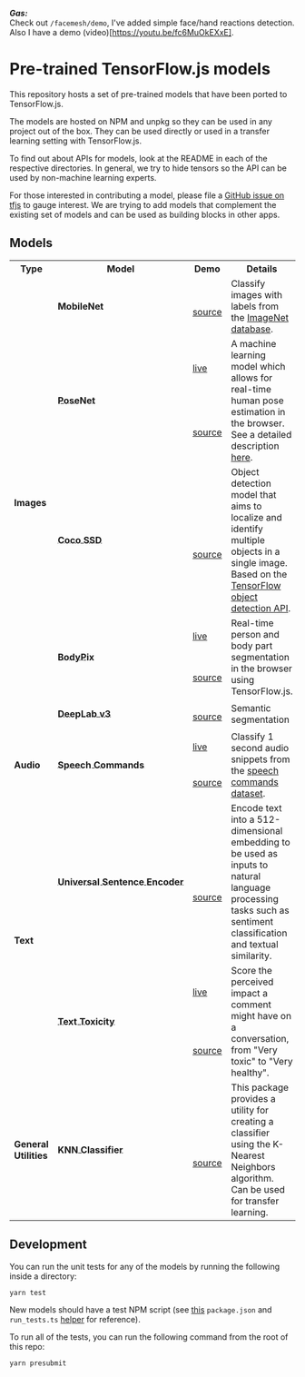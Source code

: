 ***Gas:***  
Check out `/facemesh/demo`, I've added simple face/hand reactions detection.  
Also I have a demo (video)[https://youtu.be/fc6MuOkEXxE].  

# Pre-trained TensorFlow.js models

This repository hosts a set of pre-trained models that have been ported to
TensorFlow.js.

The models are hosted on NPM and unpkg so they can be used in any project out of the box. They can be used directly or used in a transfer learning
setting with TensorFlow.js.

To find out about APIs for models, look at the README in each of the respective
directories. In general, we try to hide tensors so the API can be used by
non-machine learning experts.

For those interested in contributing a model, please file a [GitHub issue on tfjs](https://github.com/tensorflow/tfjs/issues) to gauge
interest. We are trying to add models that complement the existing set of models
and can be used as building blocks in other apps.

## Models

<table style="max-width:100%;table-layout:auto;">
  <tr style="text-align:center;">
    <th>Type</th>
    <th>Model</th>
    <th>Demo</th>
    <th>Details</th>
    <th>Install</th>
  </tr>
  <!-- Images -->
  <!-- ** MobileNet -->
  <tr>
    <td rowspan="10"><b>Images</b></td>
    <td rowspan="2"><b><a style="white-space:nowrap; display:inline-block;" href="./mobilenet"><div style='vertical-align:middle; display:inline;'>MobileNet</div></a></b></td>
    <td><a href=""></a></td>
    <td rowspan="2">Classify images with labels from the <a href="http://www.image-net.org/">ImageNet database</a>.</td>
    <td rowspan="2"><code>npm i @tensorflow-models/mobilenet</code></td>
  </tr>
  <tr>
    <td><a href="./mobilenet/demo/index.html">source</a></td>
  </tr>
  <!-- ** PoseNet -->
  <tr>
    <td rowspan="2"><b><a style="white-space:nowrap; display:inline-block;" href="./posenet"><div style='vertical-align:middle; display:inline;'>PoseNet</div></a></b></td>
    <td><a href="https://storage.googleapis.com/tfjs-models/demos/posenet/camera.html">live</a></td>
    <td rowspan="2">A machine learning model which allows for real-time human pose estimation in the browser. See a detailed description <a href="https://medium.com/tensorflow/real-time-human-pose-estimation-in-the-browser-with-tensorflow-js-7dd0bc881cd5">here</a>.</td>
    <td rowspan="2"><code>npm i @tensorflow-models/posenet</code></td>
  </tr>
  <tr>
    <td><a href="./posenet/demos/camera.html">source</a></td>
  </tr>
  <!-- ** Coco SSD -->
  <tr>
    <td rowspan="2"><b><a style="white-space:nowrap; display:inline-block;" href="./coco-ssd"><div style='vertical-align:middle; display:inline;'>Coco SSD</div></a></b></td>
    <td><a href=""></a></td>
    <td rowspan="2">Object detection model that aims to localize and identify multiple objects in a single image. Based on the <a href="https://github.com/tensorflow/models/blob/master/research/object_detection/README.md">TensorFlow object detection API</a>.</td>
    <td rowspan="2"><code>npm i @tensorflow-models/coco-ssd</code></td>
  </tr>
  <tr>
    <td><a href="./coco-ssd/demo">source</a></td>
  </tr>
  <!-- ** BodyPix -->
  <tr>
    <td rowspan="2"><b><a style="white-space:nowrap; display:inline-block;" href="./body-pix"><div style='vertical-align:middle; display:inline;'>BodyPix</div></a></b></td>
    <td><a href="https://storage.googleapis.com/tfjs-models/demos/body-pix/index.html">live</a></td>
    <td rowspan="2">Real-time person and body part segmentation in the browser using TensorFlow.js.</td>
    <td rowspan="2"><code>npm i @tensorflow-models/body-pix</code></td>
  </tr>
  <tr>
    <td><a href="./body-pix/demos/index.html">source</a></td>
  </tr>
    <!-- ** DeepLab -->
  <tr>
    <td rowspan="2"><b><a style="white-space:nowrap; display:inline-block;" href="./deeplab"><div style='vertical-align:middle; display:inline;'>DeepLab v3</div></a></b></td>
    <td><a href=""></a></td>
    <td rowspan="2">Semantic segmentation</td>
    <td rowspan="2"><code>npm i @tensorflow-models/deeplab</code></td>
  </tr>
  <tr>
    <td><a href="./deeplab/demo/index.html">source</a></td>
  </tr>
  <!-- * Audio -->
  <!-- ** Speech Commands -->
  <tr>
    <td rowspan="2"><b>Audio</b></td>
    <td rowspan="2"><b><a style="white-space:nowrap; display:inline-block;" href="./speech-commands"><div style='vertical-align:middle; display:inline;'>Speech Commands</div></a></b></td>
    <td><a href="https://storage.googleapis.com/tfjs-speech-model-test/2019-01-03a/dist/index.html">live</a></td>
    <td rowspan="2">Classify 1 second audio snippets from the <a href="https://www.tensorflow.org/tutorials/sequences/audio_recognition">speech commands dataset</a>.</td>
    <td rowspan="2"><code>npm i @tensorflow-models/speech-commands</code></td>
  </tr>
  <tr>
    <td><a href="./speech-commands/demo/index.html">source</a></td>
  </tr>
  <!-- * Text -->
  <!-- ** Universal Sentence Encoder -->
  <tr>
    <td rowspan="4"><b>Text</b></td>
    <td rowspan="2"><b><a style="white-space:nowrap; display:inline-block;" href="./universal-sentence-encoder"><div style='vertical-align:middle; display:inline;'>Universal Sentence Encoder</div></a></b></td>
    <td><a href=""></a></td>
    <td rowspan="2">Encode text into a 512-dimensional embedding to be used as inputs to natural language processing tasks such as sentiment classification and textual similarity.</td>
    <td rowspan="2"><code>npm i @tensorflow-models/universal-sentence-encoder</code></td>
  </tr>
  <tr>
    <td><a href="./universal-sentence-encoder/demo">source</a></td>
  </tr>
  <!-- ** Text Toxicity -->
  <tr>
    <td rowspan="2"><b><a style="white-space:nowrap; display:inline-block;" href="./toxicity"><div style='vertical-align:middle; display:inline;'>Text Toxicity</div></a></b></td>
    <td><a href="https://storage.googleapis.com/tfjs-models/demos/toxicity/index.html">live</a></td>
    <td rowspan="2">Score the perceived impact a comment might have on a conversation, from "Very toxic" to "Very healthy".</td>
    <td rowspan="2"><code>npm i @tensorflow-models/toxicity</code></td>
  </tr>
  <tr>
    <td><a href="./toxicity/demo/index.html">source</a></td>
  </tr>
  <!-- * General Utilities -->
  <tr>
    <td rowspan="2"><b>General Utilities</b></td>
  <!-- ** KNN Classifier -->
    <td rowspan="2"><b><a style="white-space:nowrap; display:inline-block;" href="./knn-classifier"><div style='vertical-align:middle; display:inline;'>KNN Classifier</div></a></b></td>
    <td><a href=""></a></td>
    <td rowspan="2">This package provides a utility for creating a classifier using the K-Nearest Neighbors algorithm. Can be used for transfer learning.</td>
    <td rowspan="2"><code>npm i @tensorflow-models/knn-classifier</code></td>
  </tr>
  <tr>
    <td><a href="./knn-classifier/demo">source</a></td>
  </tr>
</table>

## Development

You can run the unit tests for any of the models by running the following
inside a directory:

`yarn test`

New models should have a test NPM script (see [this](./mobilenet/package.json) `package.json` and `run_tests.ts` [helper](./mobilenet/run_tests.ts) for reference).

To run all of the tests, you can run the following command from the root of this
repo:

`yarn presubmit`
